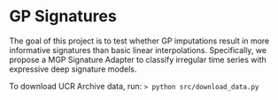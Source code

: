 
# GP Signatures

The goal of this project is to test whether GP imputations result in more informative signatures than basic linear interpolations.
Specifically, we propose a MGP Signature Adapter to classify irregular time series with expressive deep signature models.

To download UCR Archive data, run:
```> python src/download_data.py```


